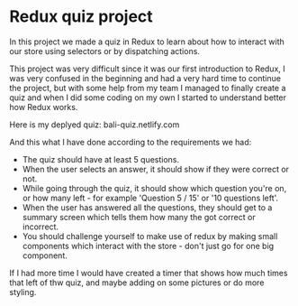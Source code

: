 # Redux quiz project

In this project we made a quiz in Redux to learn about how to interact with our store using selectors or by dispatching actions.

This project was very difficult since it was our first introduction to Redux, I was very confused in the beginning and had a very hard time to continue the project, but with some help from my team I managed to finally create a quiz and when I did some coding on my own I started to understand better how Redux works.

Here is my deplyed quiz: bali-quiz.netlify.com

And this what I have done according to the requirements we had:

- The quiz should have at least 5 questions.
- When the user selects an answer, it should show if they were correct or not.
- While going through the quiz, it should show which question you're on, or how many left - for example 'Question 5 / 15' or '10 questions left'.
- When the user has answered all the questions, they should get to a summary screen which tells them how many the got correct or incorrect.
- You should challenge yourself to make use of redux by making small components which interact with the store - don't just go for one big component.

If I had more time I would have created a timer that shows how much times that left of thw quiz, and maybe adding on some pictures or do more styling.
